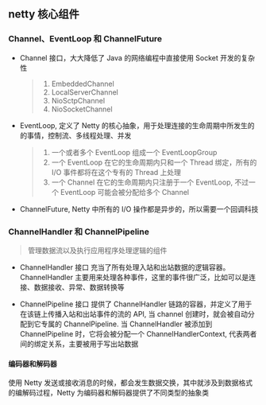 ## netty 核心组件

### Channel、EventLoop 和 ChannelFuture
- Channel 接口，大大降低了 Java 的网络编程中直接使用 Socket 开发的复杂性
    > 1. EmbeddedChannel
    > 2. LocalServerChannel
    > 3. NioSctpChannel
    > 4. NioSocketChannel

- EventLoop, 定义了 Netty 的核心抽象，用于处理连接的生命周期中所发生的的事情，控制流、多线程处理、并发
    > 1. 一个或者多个 EventLoop 组成一个 EventLoopGroup 
    > 2. 一个 EventLoop 在它的生命周期内只和一个 Thread 绑定，所有的 I/O 事件都将在这个专有的 Thread 上处理
    > 3. 一个 Channel 在它的生命周期内只注册于一个 EventLoop, 不过一个 EventLoop 可能会被分配给多个 Channel

- ChannelFuture, Netty 中所有的 I/O 操作都是异步的，所以需要一个回调科技

### ChannelHandler 和 ChannelPipeline
> 管理数据流以及执行应用程序处理逻辑的组件

- ChannelHandler 接口
充当了所有处理入站和出站数据的逻辑容器。ChannelHandler 主要用来处理各种事件，这里的事件很广泛，比如可以是连接、数据接收、异常、数据转换等

- ChannelPipeline 接口
提供了 ChannelHandler 链路的容器，并定义了用于在该链上传播入站和出站事件的流的 API, 当 channel 创建时，就会被自动分配到它专属的 ChannelPipeline.
当 ChannelHandler 被添加到 ChannelPipeline 时，它将会被分配一个 ChannelHandlerContext, 代表两者间的绑定关系，主要被用于写出站数据

#### 编码器和解码器
使用 Netty 发送或接收消息的时候，都会发生数据交换，其中就涉及到数据格式的编解码过程，Netty 为编码器和解码器提供了不同类型的抽象类